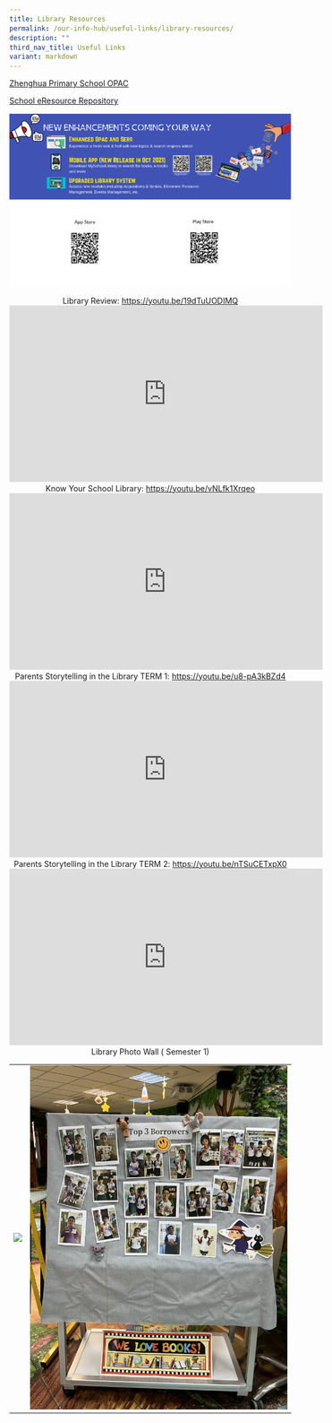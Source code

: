 ```yaml
---
title: Library Resources
permalink: /our-info-hub/useful-links/library-resources/
description: ""
third_nav_title: Useful Links
variant: markdown
---
```

[ Zhenghua Primary School OPAC](https://schoolibrary.moe.edu.sg/zhenghuapri)


[School eResource Repository](https://schoolibrary.moe.edu.sg/eresourcespri/cgi-bin/spydus.exe/MSGTRN/WPAC/HOME)


![Phase 2 Infographics](/images/Our%20info%20hub/mobile%20infographic.png)


<center>Library Review: <a href="https://youtu.be/19dTuUODIMQ" target="_blank">https://youtu.be/19dTuUODIMQ</a></center>
<center><iframe allowfullscreen="" allow="accelerometer; autoplay; clipboard-write; encrypted-media; gyroscope; picture-in-picture; web-share" frameborder="0" title="YouTube video player" src="https://www.youtube.com/embed/19dTuUODIMQ" height="315" width="560"></iframe></center>

<center>Know Your School Library: <a href="https://youtu.be/vNLfk1Xrqeo" target="_blank">https://youtu.be/vNLfk1Xrqeo</a></center>
<center><iframe allowfullscreen="" allow="accelerometer; autoplay; clipboard-write; encrypted-media; gyroscope; picture-in-picture; web-share" frameborder="0" title="YouTube video player" src="https://www.youtube.com/embed/vNLfk1Xrqeo" height="315" width="560"></iframe></center>

<center>Parents Storytelling in the Library TERM 1: <a href="https://youtu.be/u8-pA3kBZd4" target="_blank">https://youtu.be/u8-pA3kBZd4</a></center>
<center><iframe allowfullscreen="" allow="accelerometer; autoplay; clipboard-write; encrypted-media; gyroscope; picture-in-picture; web-share" frameborder="0" title="YouTube video player" src="https://www.youtube.com/embed/u8-pA3kBZd4" height="315" width="560"></iframe></center>

<center>Parents Storytelling in the Library TERM 2: <a href="https://youtu.be/nTSuCETxpX0" target="_blank">https://youtu.be/nTSuCETxpX0</a></center>
<center><iframe allowfullscreen="" allow="accelerometer; autoplay; clipboard-write; encrypted-media; gyroscope; picture-in-picture; web-share" frameborder="0" title="YouTube video player" src="https://www.youtube.com/embed/nTSuCETxpX0" height="315" width="560"></iframe></center>

<center>Library Photo Wall ( Semester 1)</center>

|                 |                                     |
|:-------------:|:----------------:|
| ![](/images/Our%20info%20hub/IMG_4707.jpg) |![](/images/Our%20info%20hub/IMG_4708.jpg) |

